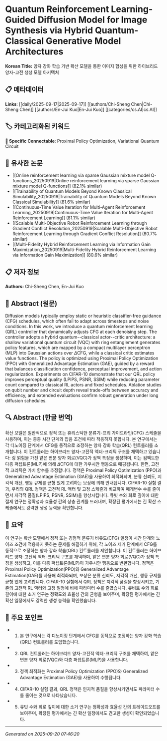# Quantum Reinforcement Learning-Guided Diffusion Model for Image Synthesis via Hybrid Quantum-Classical Generative Model Architectures

**Korean Title:** 양자 강화 학습 기반 확산 모델을 통한 이미지 합성을 위한 하이브리드 양자-고전 생성 모델 아키텍처

## 📋 메타데이터

**Links**: [[daily/2025-09-17|2025-09-17]] [[authors/Chi-Sheng Chen|Chi-Sheng Chen]] [[authors/En-Jui Kuo|En-Jui Kuo]] [[categories/cs.AI|cs.AI]]

## 🏷️ 카테고리화된 키워드
**🔗 Specific Connectable**: Proximal Policy Optimization, Variational Quantum Circuit

## 🔗 유사한 논문
- [[Online reinforcement learning via sparse Gaussian mixture model Q-functions_20250919|Online reinforcement learning via sparse Gaussian mixture model Q-functions]] (82.1% similar)
- [[Trainability of Quantum Models Beyond Known Classical Simulability_20250919|Trainability of Quantum Models Beyond Known Classical Simulability]] (81.6% similar)
- [[Continuous-Time Value Iteration for Multi-Agent Reinforcement Learning_20250919|Continuous-Time Value Iteration for Multi-Agent Reinforcement Learning]] (81.1% similar)
- [[Scalable Multi-Objective Robot Reinforcement Learning through Gradient Conflict Resolution_20250919|Scalable Multi-Objective Robot Reinforcement Learning through Gradient Conflict Resolution]] (80.7% similar)
- [[Multi-Fidelity Hybrid Reinforcement Learning via Information Gain Maximization_20250919|Multi-Fidelity Hybrid Reinforcement Learning via Information Gain Maximization]] (80.6% similar)

## 📋 저자 정보

**Authors:** Chi-Sheng Chen, En-Jui Kuo

## 📄 Abstract (원문)

Diffusion models typically employ static or heuristic classifier-free
guidance (CFG) schedules, which often fail to adapt across timesteps and noise
conditions. In this work, we introduce a quantum reinforcement learning (QRL)
controller that dynamically adjusts CFG at each denoising step. The controller
adopts a hybrid quantum--classical actor--critic architecture: a shallow
variational quantum circuit (VQC) with ring entanglement generates policy
features, which are mapped by a compact multilayer perceptron (MLP) into
Gaussian actions over $\Delta$CFG, while a classical critic estimates value
functions. The policy is optimized using Proximal Policy Optimization (PPO)
with Generalized Advantage Estimation (GAE), guided by a reward that balances
classification confidence, perceptual improvement, and action regularization.
Experiments on CIFAR-10 demonstrate that our QRL policy improves perceptual
quality (LPIPS, PSNR, SSIM) while reducing parameter count compared to
classical RL actors and fixed schedules. Ablation studies on qubit number and
circuit depth reveal trade-offs between accuracy and efficiency, and extended
evaluations confirm robust generation under long diffusion schedules.

## 🔍 Abstract (한글 번역)

확산 모델은 일반적으로 정적 또는 휴리스틱한 분류기-프리 가이드라인(CFG) 스케줄을 사용하며, 이는 종종 시간 단계와 잡음 조건에 따라 적응하지 못합니다. 본 연구에서는 각 디노이징 단계에서 CFG를 동적으로 조정하는 양자 강화 학습(QRL) 컨트롤러를 소개합니다. 이 컨트롤러는 하이브리드 양자-고전적 액터-크리틱 구조를 채택하고 있습니다: 링 얽힘을 가진 얕은 변분 양자 회로(VQC)가 정책 특징을 생성하며, 이는 컴팩트한 다층 퍼셉트론(MLP)에 의해 $\Delta$CFG에 대한 가우시안 행동으로 매핑됩니다. 한편, 고전적 크리틱은 가치 함수를 추정합니다. 정책은 Proximal Policy Optimization (PPO)과 Generalized Advantage Estimation (GAE)을 사용하여 최적화되며, 분류 신뢰도, 지각적 개선, 행동 규제를 균형 있게 고려하는 보상에 의해 안내됩니다. CIFAR-10 실험 결과, 우리의 QRL 정책은 고전적 RL 액터 및 고정 스케줄과 비교하여 매개변수 수를 줄이면서 지각적 품질(LPIPS, PSNR, SSIM)을 향상시킵니다. 큐빗 수와 회로 깊이에 대한 절제 연구는 정확성과 효율성 간의 상충 관계를 드러내며, 확장된 평가에서는 긴 확산 스케줄에서도 강력한 생성 능력을 확인합니다.

## 📝 요약

이 연구는 확산 모델에서 정적 또는 경험적 분류기 비유도(CFG) 일정이 시간 단계와 노이즈 조건에 적응하지 못하는 문제를 해결하기 위해, 각 노이즈 제거 단계에서 CFG를 동적으로 조정하는 양자 강화 학습(QRL) 컨트롤러를 제안합니다. 이 컨트롤러는 하이브리드 양자-고전적 액터-크리틱 구조를 채택하며, 얕은 변분 양자 회로(VQC)가 정책 특징을 생성하고, 이를 다층 퍼셉트론(MLP)이 가우시안 행동으로 변환합니다. 정책은 Proximal Policy Optimization(PPO)와 Generalized Advantage Estimation(GAE)를 사용해 최적화되며, 보상은 분류 신뢰도, 지각적 개선, 행동 규제를 균형 있게 고려합니다. CIFAR-10 실험에서 QRL 정책은 지각적 품질을 향상시키고, 기존의 고전적 RL 액터와 고정 일정에 비해 파라미터 수를 줄였습니다. 큐비트 수와 회로 깊이에 대한 소거 연구는 정확도와 효율성 간의 균형을 보여주며, 확장된 평가에서는 긴 확산 일정에서도 강력한 생성 능력을 확인했습니다.

## 🎯 주요 포인트

- 1. 본 연구에서는 각 디노이징 단계에서 CFG를 동적으로 조정하는 양자 강화 학습(QRL) 컨트롤러를 도입했습니다.

- 2. QRL 컨트롤러는 하이브리드 양자-고전적 액터-크리틱 구조를 채택하여, 얕은 변분 양자 회로(VQC)와 다층 퍼셉트론(MLP)을 사용합니다.

- 3. 정책 최적화는 Proximal Policy Optimization (PPO)와 Generalized Advantage Estimation (GAE)을 사용하여 수행됩니다.

- 4. CIFAR-10 실험 결과, QRL 정책은 인지적 품질을 향상시키면서도 파라미터 수를 줄이는 것으로 나타났습니다.

- 5. 큐빗 수와 회로 깊이에 대한 소거 연구는 정확성과 효율성 간의 트레이드오프를 보여주며, 확장된 평가에서는 긴 확산 일정에서도 견고한 생성이 확인되었습니다.

---

*Generated on 2025-09-20 07:46:20*